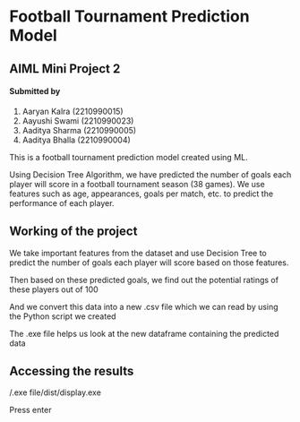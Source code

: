 # Football Tournament Prediction Model
## AIML Mini Project 2
#### Submitted by
1. Aaryan Kalra (2210990015)
2. Aayushi Swami (2210990023)
3. Aaditya Sharma (2210990005)
4. Aaditya Bhalla (2210990004)

This is a football tournament prediction model created using ML. 

Using Decision Tree Algorithm, we have predicted the number of goals each player will score in a football tournament season (38 games). 
We use features such as age, appearances, goals per match, etc. to predict the performance of each player.

## Working of the project
We take important features from the dataset and use Decision Tree to predict the number of goals each player will score based on those features.

Then based on these predicted goals, we find out the potential ratings of these players out of 100

And we convert this data into a new .csv file which we can read by using the Python script we created

The .exe file helps us look at the new dataframe containing the predicted data

## Accessing the results
/.exe file/dist/display.exe

Press enter

